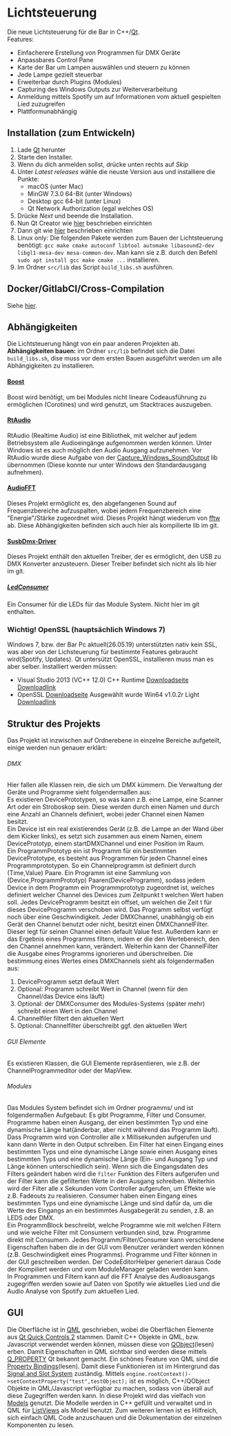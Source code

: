# Lichtsteuerung 
Die neue Lichtsteuerung für die Bar in C++/[Qt](https://de.wikipedia.org/wiki/Qt_(Bibliothek)).  
Features:
 * Einfacherere Erstellung von Programmen für DMX Geräte
 * Anpassbares Control Pane
 * Karte der Bar um Lampen auswählen und steuern zu können
 * Jede Lampe gezielt steuerbar
 * Erweiterbar durch Plugins (Modules)
 * Capturing des Windows Outputs zur Weiterverarbeitung 
 * Anmeldung mittels Spotify um auf Informationen vom aktuell gespielten Lied zuzugreifen 
 * Plattformunabhängig 

## Installation (zum Entwickeln)

1. Lade [Qt](https://www.qt.io/download-qt-installer) herunter
2. Starte den Installer. 
3. Wenn du dich anmelden sollst, drücke unten rechts auf _Skip_
4. Unter _Latest releases_ wähle die neuste Version aus und installiere die Punkte:
     * macOS (unter Mac)
     * MinGW 7.3.0 64-Bit (unter Windows)
     * Desktop gcc 64-bit (unter Linux)
     * Qt Network Authorization (egal welches OS)
5. Drücke _Next_ und beende die Installation. 
6. Nun Qt Creator wie [hier](documentation/QtCreator.md) beschrieben einrichten
7. Dann git wie [hier](documentation/git.md) beschrieben einrichten
8. Linux only: Die folgenden Pakete werden zum Bauen der Lichtsteuerung benötigt: `gcc make cmake autoconf libtool automake libasound2-dev libgl1-mesa-dev mesa-common-dev`. Man kann sie z.B. durch den Befehl `sudo apt install gcc make cmake ...` installieren.
9. Im Ordner `src/lib` das Script `build_libs.sh` ausführen.

## Docker/GitlabCI/Cross-Compilation 
Siehe [hier](Docker.md).

## Abhängigkeiten 
Die Lichtsteuerung hängt von ein paar anderen Projekten ab.  
**Abhängigkeiten bauen:** im Ordner `src/lib` befindet sich die Datei `build_libs.sh`, dise muss vor dem ersten Bauen ausgeführt werden um alle Abhängigkeiten zu installieren. 
#### [Boost](https://www.boost.org/)
Boost wird benötigt, um bei Modules nicht lineare Codeausführung zu ermöglichen (Corotines) und wird genutzt, um Stacktraces auszugeben. 

#### [RtAudio](https://github.com/thestk/rtaudio)
RtAudio (Realtime Audio) ist eine Bibliothek, mit welcher auf jedem Betriebsystem alle Audioeingänge aufgenommen werden können. Unter Windows ist es auch möglich den Audio Ausgang aufzunehmen. Vor RtAudio wurde diese Aufgabe von der [Capture_Windows_SoundOutput](https://git.rwth-aachen.de/leander.schulten/Capture_Windows_SoundOutput) lib übernommen (Diese konnte nur unter Windows den Standardausgang aufnehmen). 

#### [AudioFFT](https://git.rwth-aachen.de/leander.schulten/FFT_for_Audio)
Dieses Projekt ermöglicht es, den abgefangenen Sound auf Frequenzbereiche aufzuspalten, wobei jedem Frequenzbereich eine "Energie"/Stärke zugeordnet wird. Dieses Projekt hängt wiederum von [fftw](http://www.fftw.org/) ab. Diese Abhängigkeiten befinden sich auch hier als kompilierte lib im git. 

#### [SusbDmx-Driver](https://git.rwth-aachen.de/leander.schulten/SusbDMX-Driver)
Dieses Projekt enthält den aktuellen Treiber, der es ermöglicht, den USB zu DMX Konverter anzusteuern. Dieser Treiber befindet sich nicht als lib hier im git. 

##### [LedConsumer](https://git.rwth-aachen.de/leander.schulten/comconsumer)
Ein Consumer für die LEDs für das Module System. Nicht hier im git enthalten.

### Wichtig! OpenSSL (hauptsächlich Windows 7)
Windows 7, bzw. der Bar Pc aktuell(26.05.19) unterstützten nativ kein SSL, was aber von der Lichsteuerung für bestimmte Features gebraucht wird(Spotify, Updates). Qt untersützt OpenSSL, installieren muss man es aber selber.
Installiert werden müssen:
  - Visual Studio 2013 (VC++ 12.0) C++ Runtime [Downloadseite](https://support.microsoft.com/en-us/help/2977003/the-latest-supported-visual-c-downloads) [Downloadlink](https://download.visualstudio.microsoft.com/download/pr/10912036/b519cb85bab02255e6e00e4562942748/vcredist_x64.exe)
  - OpenSSL [Downloadseite](https://slproweb.com/products/Win32OpenSSL.html) Ausgewählt wurde Win64 v1.0.2r Light [Downloadlink](https://slproweb.com/download/Win64OpenSSL_Light-1_0_2r.exe)

## Struktur des Projekts 
Das Projekt ist inzwischen auf Ordnerebene in einzelne Bereiche aufgeteilt, einige werden nun genauer erklärt:

###### DMX
Hier fallen alle Klassen rein, die sich um DMX kümmern. Die Verwaltung der Geräte und Programme sieht folgendermaßen aus:  
Es existieren DevicePrototypen, so was kann z.B. eine Lampe, eine Scanner Art oder ein Stroboskop sein. Diese werden durch einen Namen und durch eine Anzahl an Channels definiert, wobei jeder Channel einen Namen besitzt.  
Ein Device ist ein real existierendes Gerät (z.B. die Lampe an der Wand über dem Kicker links), es setzt sich zusammen aus einem Namen, einem DevicePrototyp, einem startDMXChannel und einer Position im Raum.  
Ein ProgrammPrototyp ein ist Programm für ein bestimmten DevicePrototype, es besteht aus Programmen für jeden Channel eines Programmprototypen. So ein Channelprogramm ist definiert durch (Time,Value) Paare. 
Ein Programm ist eine Sammlung von (Device,ProgrammPrototyp) Paaren(DeviceProgramm), sodass jedem Device in dem Programm ein Programmprototyp zugeordnet ist, welches definiert welcher Channel des Devices zum Zeitpunkt t welchen Wert haben soll. Jedes DeviceProgramm besitzt ein offset, um welchen die Zeit t für dieses DeviceProgramm verschoben wird. Das Programm selbst verfügt noch über eine Geschwindigkeit. 
Jeder DMXChannel, unabhängig ob ein Gerät den Channel benutzt oder nicht, besitzt einen DMXChannelFilter. Dieser legt für seinen Channel einen default Value fest. Außerdem kann er das Ergebnis eines Programms filtern, indem er die den Wertebereich, den den Channel annehmen kann, verändert. Weiterhin kann der ChannelFilter die Ausgabe eines Programms ignorieren und überschreiben. 
Die bestimmung eines Wertes eines DMXChannels sieht als folgendermaßen aus:  
 1. DeviceProgramm setzt default Wert 
 2. Optional: Programm schreibt Wert in Channel (wenn für den Channel/das Device eins läuft)
 3. Optional: der DMXConsumer des Modules-Systems (später mehr) schreibt einen Wert in den Channel
 4. Channelfiler filtert den aktuellen Wert
 5. Optional: Channelfilter überschreibt ggf. den aktuellen Wert 

###### GUI Elemente
Es existieren Klassen, die GUI Elemente repräsentieren, wie z.B. der ChannelProgrammeditor oder der MapView.

###### Modules 
Das Modules System befindet sich im Ordner programms/ und ist folgendermaßen Aufgebaut: 
Es gibt Programme, Filter und Consumer. Programme haben einen Ausgang, der einen bestimmten Typ und eine dynamische Länge hat(änderbar, aber nicht während das Programm läuft). Dass Programm wird von Controller alle x Millisekunden aufgerufen und kann dann Werte in den Output schreiben. Ein Filter hat einen Eingang eines bestimmten Typs und eine dynamische Länge sowie einen Ausgang eines bestimmten Typs und eine dynamische Länge (Ein- und Ausgang Typ und Länge können unterschiedlich sein). Wenn sich die Eingangsdaten des Filters geändert haben wird die `filter` Funktion des Filters aufgerufen und der Filter kann die gefilterten Werte in den Ausgang schreiben. Weiterhin wird der Filter alle x Sekunden vom Controller aufgerufen, um Effekte wie z.B. Fadeouts zu realisieren. Consumer haben einen Eingang eines bestimmten Typs und eine dynamische Länge und sind dafür da, um die Werte des Eingangs an ein bestimmtes Ausgabegerät zu senden, z.B. an LEDS oder DMX.  
Ein ProgrammBlock beschreibt, welche Programme wie mit welchen Filtern und wie welche Filter mit Consumern verbunden sind, bzw. Programme direkt mit Consumern. Jedes Programm/Filter/Consumer kann verschiedene Eigenschaften haben die in der GUI vom Benutzer verändert werden können (z.B. Geschwindigkeit eines Programms). Programme und Filter können in der GUI geschreiben werden. Der CodeEditorHelper generiert daraus Code der Kompiliert werden und vom ModuleManager geladen werden kann.  
In Programmen und Filtern kann auf die FFT Analyse des Audioausgangs zugegriffen werden sowie auf Daten von Spotify wie aktuelles Lied und die Audio Analyse von Spotify zum aktuellen Lied. 

## GUI
Die Oberfläche ist in [QML](https://de.wikipedia.org/wiki/QML) geschrieben, wobei die Oberflächen Elemente aus [Qt Quick Controls 2](https://doc.qt.io/qt-5/qtquick-controls2-qmlmodule.html) stammen. Damit C++ Objekte in QML, bzw. Javascript verwendet werden können, müssen diese von [QObject](https://doc.qt.io/qt-5/qobject.html#details)(lesen) erben. Damit Eigenschaften in QML sichtbar sind werden diese mittels [Q_PROPERTY](https://doc.qt.io/qt-5/properties.html) Qt bekannt gemacht. Ein schönes Feature von QML sind die [Property Bindings](https://doc.qt.io/qt-5/qtqml-syntax-propertybinding.html)(lesen). Damit diese Funktionieren ist im Hintergrund das [Signal and Slot System](https://doc.qt.io/qt-5/signalsandslots.html) zuständig. Mittels `engine.rootContext()->setContextProperty("test",testObject);` ist es möglich, C++/QObject Objekte in QML/Javascript verfügbar zu machen, sodass von überall auf diese Zugegriffen werden kann. In diese Projekt wird das vielfach von [Models](https://doc.qt.io/qt-5/qabstractitemmodel.html#details) genutzt. Die Modelle werden in C++ gefüllt und verwaltet und in QML für [ListViews](https://doc.qt.io/qt-5/qml-qtquick-listview.html) als Model benutzt. Zum weiteren lernen ist es Hilfreich, sich einfach QML Code anzuschauen und die Dokumentation der einzelnen Komponenten zu lesen. 



